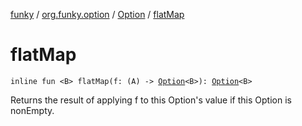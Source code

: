 [funky](../../index.md) / [org.funky.option](../index.md) / [Option](index.md) / [flatMap](.)

# flatMap

`inline fun <B> flatMap(f: (A) -> `[`Option`](index.md)`<B>): `[`Option`](index.md)`<B>`

Returns the result of applying f to this Option's value if this Option is nonEmpty.

